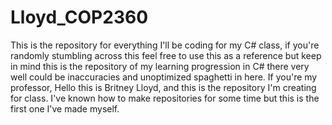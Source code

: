 # Lloyd_COP2360
This is the repository for everything I'll be coding for my C# class, if you're randomly stumbling across this feel free to use this as a reference but keep in mind
this is the repository of my learning progression in C# there very well could be inaccuracies and unoptimized spaghetti in here. 
If you're my professor, 
Hello this is Britney Lloyd, and this is the repository I'm creating for class. 
I've known how to make repositories for some time but this is the first one I've made myself.
